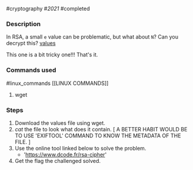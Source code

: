 #cryptography #_2021_ #completed 

### Description
In RSA, a small `e` value can be problematic, but what about `N`? Can you decrypt this? [values](https://mercury.picoctf.net/static/38f30029ab93478310e906d3d084a4c1/values)

This one is a bit tricky one!!! That's it.

### Commands used
#linux_commands [[LINUX COMMANDS]] 
1. wget

### Steps
1. Download the values file using wget.
2. *cat* the file to look what does it contain. [ A BETTER HABIT WOULD BE TO USE 'EXIFTOOL' COMMAND TO KNOW THE METADATA OF THE FILE. ]
3. Use the online tool linked below to solve the problem.
	-  'https://www.dcode.fr/rsa-cipher'
4. Get the flag the challenged solved.